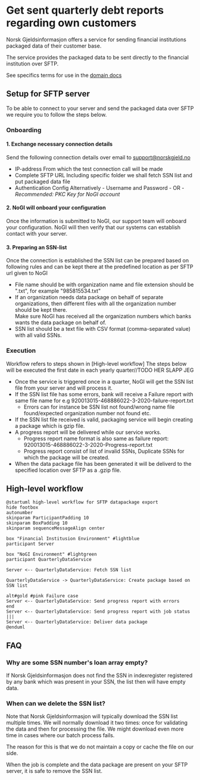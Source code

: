 # Get sent quarterly debt reports regarding own customers

Norsk Gjeldsinformasjon offers a service for sending financial institutions packaged data of their customer base. 

The service provides the packaged data to be sent directly to the financial institution over SFTP.

See specifics terms for use in the [domain docs](https://norskgjeld.atlassian.net/wiki/x/AYBXHQ)

## Setup for SFTP server
To be able to connect to your server and send the packaged data over SFTP we require you to follow the steps below.

### Onboarding
#### 1. Exchange necessary connection details
Send the following connection details over email to support@norskgjeld.no

* IP-address
From which the test connection call will be made
* Complete SFTP URL
Including specific folder we shall fetch SSN list and put packaged data file
* Authentication Config
Alternatively - Username and Password - OR - *Recommended: PKC Key for NoGI account*

#### 2. NoGI will onboard your configuration
Once the information is submitted to NoGI, our support team will onboard your configuration.
NoGI will then verify that our systems can establish contact with your server.

#### 3. Preparing an SSN-list
Once the connection is established the SSN list can be prepared based on following rules
and can be kept there at the predefined location as per SFTP url given to NoGI

* File name should be with organization name and file extension should be ".txt", for example "985815534.txt"
* If an organization needs data package on behalf of separate organizations, then different files with all the organization number should be kept there. 
</br>Make sure NoGI has received all the organization numbers which banks wants the data package on behalf of.
* SSN list should be a text file with CSV format (comma-separated value) with all valid SSNs.

### Execution  
Workflow refers to steps shown in [High-level workflow]
The steps below will be executed the first date in each yearly quarter//TODO HER SLAPP JEG

* Once the service is triggered once in a quarter, NoGI will get the SSN list file from your server and will process it.
* If the SSN list file has some errors, bank will receive a Failure report with same file name for e.g 920013015-468886022-3-2020-failure-report.txt
  * Errors can for instance be SSN list not found/wrong name file found/expected organization number not found etc.
* If the SSN list file received is valid, packaging service will begin creating a package which is gzip file.
* A progress report will be delivered while our service works.
  * Progress report name format is also same as failure report: 920013015-468886022-3-2020-Progress-report.txt
  * Progress report consist of list of invalid SSNs, Duplicate SSNs for which the package will be created.
* When the data package file has been generated it will be deliverd to the specified location over SFTP as a .gzip file.


## High-level workflow

```plantuml
@startuml high-level workflow for SFTP datapackage export
hide footbox
autonumber
skinparam ParticipantPadding 10
skinparam BoxPadding 10
skinparam sequenceMessageAlign center

box "Financial Institusion Environment" #lightblue
participant Server

box "NoGI Environment" #lightgreen
participant QuarterlyDataService

Server <-- QuarterlyDataService: Fetch SSN list

QuarterlyDataService -> QuarterlyDataService: Create package based on SSN list

alt#gold #pink Failure case
Server <-- QuarterlyDataService: Send progress report with errors
end
Server <-- QuarterlyDataService: Send progress report with job status
|||
Server <-- QuarterlyDataService: Deliver data package
@enduml
```

## FAQ

### Why are some SSN number's loan array empty?
If Norsk Gjeldsinformasjon does not find the SSN in indexregister registered by any bank which was present in your SSN, the  list then will have empty data.

### When can we delete the SSN list?
Note that Norsk Gjeldsinformasjon will typically download the SSN list multiple times. We will normally download it two times: once for validating the data and then for processing the file. We might download even more time in cases where our batch process fails.

The reason for this is that we do not maintain a copy or cache the file on our side.

When the job is complete and the data package are present on your SFTP server, it is safe to remove the SSN list.
